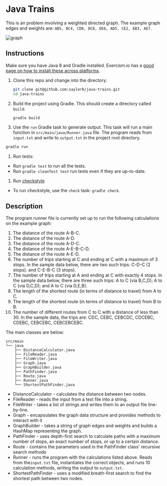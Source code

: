 # Java Trains

This is an problem involving a weighted directed graph. The example graph edges and weights are: `AB5, BC4, CD8, DC8, DE6, AD5, CE2, EB3, AE7`.

![graph](http://i.imgur.com/TMMGXpi.png)

## Instructions

Make sure you have Java 8 and Gradle installed.
Exercism.io has a [good page on how to install these across platforms](http://exercism.io/languages/java/installing).

1. Clone this repo and change into the directory:

    ```sh
    git clone git@github.com:saylerb/java-trains.git
    cd java-trains
    ```

1. Build the project using Gradle. This should create a directory called `build`.

    ```sh
    gradle build
    ```

1. Use the `run` Gradle task to generate output. This task will run a main function in `src/main/java/Runner.java` file. The program reads from `input.txt` and write to `output.txt` in the project root directory.

  ```sh
  gradle run
  ```

1. Run tests:
  * Run `gradle test` to run all the tests.
  * Run `gradle cleanTest test` run tests even if they are up-to-date.

1. Run [checkstyle](http://checkstyle.sourceforge.net/)
  * To run checkstyle, use the `check` task: `gradle check`.

## Description

The program runner file is currently set up to run the following
calculations on the example graph:

1. The distance of the route A-B-C.
2. The distance of the route A-D.
3. The distance of the route A-D-C.
4. The distance of the route A-E-B-C-D.
5. The distance of the route A-E-D.
6. The number of trips starting at C and ending at C with a maximum of 3 stops.
   In the sample data below, there are two such trips:
	C-D-C (2 stops). and C-E-B-C (3 stops).
7. The number of trips starting at A and ending at C with exactly 4 stops.  In
   the sample data below, there are three such trips:
	A to C (via B,C,D); A to C (via D,C,D); and A to C (via D,E,B).
8. The length of the shortest route (in terms of distance to travel) from A to C.
9. The length of the shortest route (in terms of distance to travel) from B to B.
10. The number of different routes from C to C with a distance of less than 30.
	In the sample data, the trips are:
	CDC, CEBC, CEBCDC, CDCEBC, CDEBC, CEBCEBC, CEBCEBCEBC.

The main classes are below:
```
src/main
└── java
    ├── DistanceCalculator.java
    ├── FileReader.java
    ├── FileWriter.java
    ├── Graph.java
    ├── GraphBuilder.java
    ├── PathFinder.java
    ├── Route.java
    ├── Runner.java
    └── ShortestPathFinder.java
```
* DistanceCalculator - calculates the distance between two nodes.
* FileReader - reads the input from a text file into a string.
* FileWriter - takes a list of strings and writes them to an output file line-by-line.
* Graph - encapsulates the graph data structure and provides methods to interact with it
* GraphBuilder - takes a string of graph edges and weights and builds a HashMap representing the graph.
* PathFinder - uses depth-first search to calculate paths with a maximum number of stops, an exact number of stops, or up to a certain distance.
* Route - contains the parameters used in the PathFinder class' recursive search methods
* Runner - runs the program with the calculations listed above. Reads from the`input.txt` file, instantiates the correct objects, and runs 10 calculation methods, writing the output to `output.txt`.
* ShortestPathFinder - uses a modified breath-first search to find the shortest path between two nodes.
